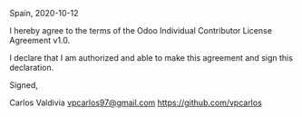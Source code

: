 Spain, 2020-10-12

I hereby agree to the terms of the Odoo Individual Contributor License
Agreement v1.0.

I declare that I am authorized and able to make this agreement and sign this
declaration.

Signed,

Carlos Valdivia vpcarlos97@gmail.com https://github.com/vpcarlos
